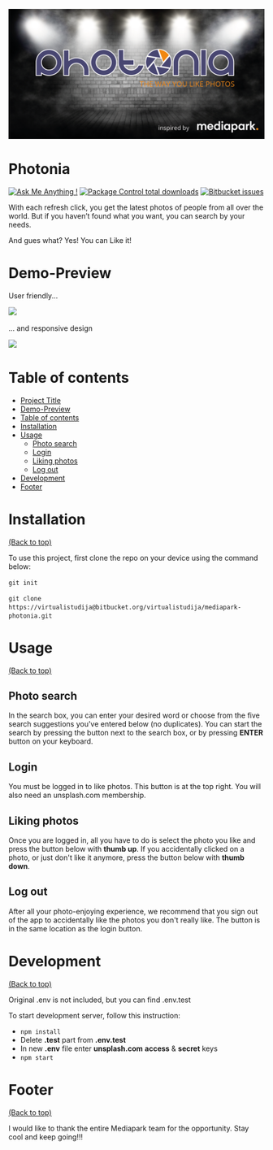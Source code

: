 ![Banner](/public/images/banner.png)

# Photonia

<!-- Add buttons here -->

[![Ask Me Anything !](https://img.shields.io/badge/Ask%20me-anything-1abc9c.svg)](https://bitbucket.org/virtualistudija/mediapark-photonia)
[![Package Control total downloads](https://img.shields.io/packagecontrol/dt/SwitchDictionary.svg)](https://packagecontrol.io/packages/SwitchDictionary)
[![Bitbucket issues](https://img.shields.io/bitbucket/issues/lbesson/bin.svg)](https://Bitbucket.org/lbesson/bin/issues/)

With each refresh click, you get the latest photos of people from all over the world. But if you haven’t found what you want, you can search by your needs.

And gues what? Yes! You can Like it!



# Demo-Preview

User friendly...

![](https://media.giphy.com/media/UhNfKwbM8S7OhIsTQk/giphy.gif)

... and responsive design

![](https://media.giphy.com/media/N2q12ggAe8GESy27XN/giphy.gif)

# Table of contents

- [Project Title](#project-title)
- [Demo-Preview](#demo-preview)
- [Table of contents](#table-of-contents)
- [Installation](#installation)
- [Usage](#usage)
  - [Photo search](#photo-search)
  - [Login](#login)
  - [Liking photos](#liking-photos)
  - [Log out](#log-out)
- [Development](#development)
- [Footer](#footer)

# Installation
[(Back to top)](#table-of-contents)

To use this project, first clone the repo on your device using the command below:

```git init```

```git clone https://virtualistudija@bitbucket.org/virtualistudija/mediapark-photonia.git```

# Usage
[(Back to top)](#table-of-contents)

## Photo search
In the search box, you can enter your desired word or choose from the five search suggestions you've entered below (no duplicates). You can start the search by pressing the button next to the search box, or by pressing **ENTER** button on your keyboard.

## Login
You must be logged in to like photos. This button is at the top right. You will also need an unsplash.com membership.

## Liking photos
Once you are logged in, all you have to do is select the photo you like and press the button below with **thumb up**. If you accidentally clicked on a photo, or just don't like it anymore, press the button below with **thumb down**.

## Log out
After all your photo-enjoying experience, we recommend that you sign out of the app to accidentally like the photos you don't really like. The button is in the same location as the login button.

# Development
[(Back to top)](#table-of-contents)

Original .env is not included, but you can find .env.test

To start development server, follow this instruction:

* ```npm install```
* Delete **.test** part from **.env.test**
* In new **.env** file enter **unsplash.com** **access** & **secret** keys
* ```npm start```


# Footer
[(Back to top)](#table-of-contents)

I would like to thank the entire Mediapark team for the opportunity. Stay cool and keep going!!!
